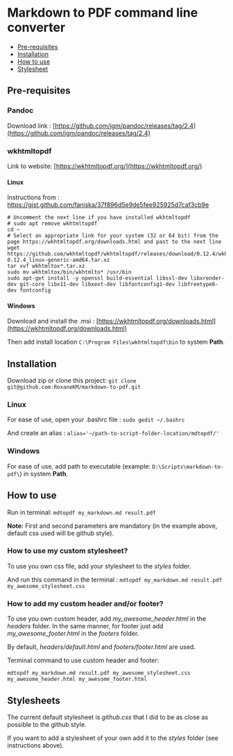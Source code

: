 # Markdown to PDF command line converter

* [Pre-requisites](https://github.com/RoxaneKM/markdown-to-pdf/blob/master/README.md#pre-requisites)
* [Installation](https://github.com/RoxaneKM/markdown-to-pdf/blob/master/README.md#installation)
* [How to use](https://github.com/RoxaneKM/markdown-to-pdf/blob/master/README.md#how-to-use)
* [Stylesheet](https://github.com/RoxaneKM/markdown-to-pdf/blob/master/README.md#stylesheets)

## Pre-requisites

### Pandoc 

Download link : [https://github.com/jgm/pandoc/releases/tag/2.4](https://github.com/jgm/pandoc/releases/tag/2.4)

### wkhtmltopdf

Link to website: [https://wkhtmltopdf.org/](https://wkhtmltopdf.org/)

#### Linux 
Instructions from : https://gist.github.com/faniska/37f896d5e9de5fee925925d7caf3cb9e

```
# Uncomment the next line if you have installed wkhtmltopdf
# sudo apt remove wkhtmltopdf
cd ~
# Select an appropriate link for your system (32 or 64 bit) from the page https://wkhtmltopdf.org/downloads.html and past to the next line
wget https://github.com/wkhtmltopdf/wkhtmltopdf/releases/download/0.12.4/wkhtmltox-0.12.4_linux-generic-amd64.tar.xz
tar xvf wkhtmltox*.tar.xz
sudo mv wkhtmltox/bin/wkhtmlto* /usr/bin
sudo apt-get install -y openssl build-essential libssl-dev libxrender-dev git-core libx11-dev libxext-dev libfontconfig1-dev libfreetype6-dev fontconfig

```

#### Windows
Download and install the .msi : [https://wkhtmltopdf.org/downloads.html](https://wkhtmltopdf.org/downloads.html)

Then add install location `C:\Program Files\wkhtmltopdf\bin` to system **Path**.

## Installation

Download zip or clone this project: `git clone git@github.com:RoxaneKM/markdown-to-pdf.git`

### Linux 
For ease of use, open your .bashrc file :
`sudo gedit ~/.bashrc`

And create an alias : 
`alias='~/path-to-script-folder-location/mdtopdf/'`

### Windows
For ease of use, add path to executable (example: `D:\Scripts\markdown-to-pdf\`) in system **Path**.

## How to use

Run in terminal: 
`mdtopdf my_markdown.md result.pdf`  

**Note:** First and second parameters are mandatory (in the example above, default css used will be github style).

### How to use my custom stylesheet?
To use you own css file, add your stylesheet to the *styles* folder. 

And run this command in the terminal :
`mdtopdf my_markdown.md result.pdf my_awesome_stylesheet.css` 

### How to add my custom header and/or footer?

To use you own custom header, add *my_awesome_header.html* in the *headers* folder. In the same manner, for footer just add *my_awesome_footer.html* in the *footers* folder.

By default, *headers/default.html* and *footers/footer.html* are used.

Terminal command to use custom header and footer:
```
mdtopdf my_markdown.md result.pdf my_awesome_stylesheet.css my_awesome_header.html my_awesome_footer.html
```

## Stylesheets

The current default stylesheet is *github.css* that I did to be as close as possible to the github style. 

If you want to add a stylesheet of your own add it to the *styles* folder (see instructions above).








